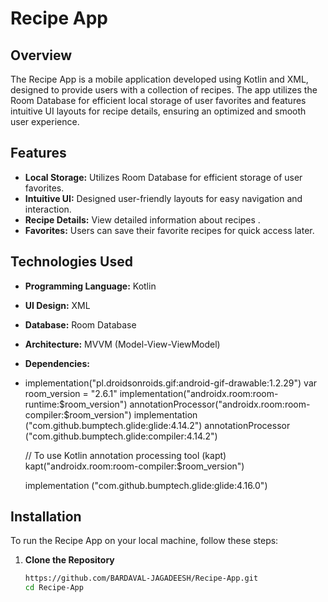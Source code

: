 # Recipe App

## Overview
The Recipe App is a mobile application developed using Kotlin and XML, designed to provide users with a collection of recipes. The app utilizes the Room Database for efficient local storage of user favorites and features intuitive UI layouts for recipe details, ensuring an optimized and smooth user experience.

## Features
- **Local Storage:** Utilizes Room Database for efficient storage of user favorites.
- **Intuitive UI:** Designed user-friendly layouts for easy navigation and interaction.
- **Recipe Details:** View detailed information about recipes .
- **Favorites:** Users can save their favorite recipes for quick access later.

## Technologies Used
- **Programming Language:** Kotlin
- **UI Design:** XML
- **Database:** Room Database
- **Architecture:** MVVM (Model-View-ViewModel) 
- **Dependencies:**
-  implementation("pl.droidsonroids.gif:android-gif-drawable:1.2.29")
    var room_version = "2.6.1"
    implementation("androidx.room:room-runtime:$room_version")
    annotationProcessor("androidx.room:room-compiler:$room_version")
    implementation ("com.github.bumptech.glide:glide:4.14.2")
    annotationProcessor ("com.github.bumptech.glide:compiler:4.14.2")

    // To use Kotlin annotation processing tool (kapt)
    kapt("androidx.room:room-compiler:$room_version")

    implementation ("com.github.bumptech.glide:glide:4.16.0")

## Installation
To run the Recipe App on your local machine, follow these steps:

1. **Clone the Repository**
   ```bash
   https://github.com/BARDAVAL-JAGADEESH/Recipe-App.git
   cd Recipe-App
